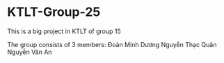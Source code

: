 # KTLT-Group-25
This is a big project in KTLT of group 15



The group consists of 3 members:
Đoàn Minh Dương
Nguyễn Thạc Quân
Nguyễn Văn An
